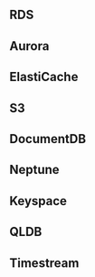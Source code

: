 ## RDS

## Aurora

## ElastiCache

## S3

## DocumentDB

## Neptune

## Keyspace

## QLDB

## Timestream

